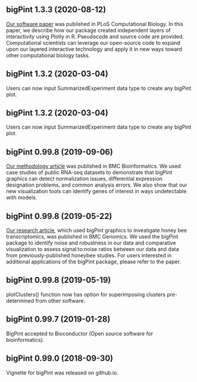## bigPint 1.3.3 (2020-08-12)
[Our software paper](https://doi.org/10.1371/journal.pcbi.1007912) was published in PLoS Computational Biology. In this paper, we describe how our package created independent layers of interactivity using Plotly in R. Pseudocode and source code are provided. Computational scientists can leverage our open-source code to expand upon our layered interactive technology and apply it in new ways toward other computational biology tasks.

## bigPint 1.3.2 (2020-03-04)
Users can now input SummarizedExperiment data type to create any bigPint plot.

## bigPint 1.3.2 (2020-03-04)
Users can now input SummarizedExperiment data type to create any bigPint plot.

## bigPint 0.99.8 (2019-09-06)
[Our methodology article](https://doi.org/10.1186/s12859-019-2968-1) was published in BMC Bioinformatics. We used case studies of public RNA-seq datasets to demonstrate that bigPint graphics can detect normalization issues, differential expression designation problems, and common analysis errors. We also show that our new visualization tools can identify genes of interest in ways undetectable with models.

## bigPint 0.99.8 (2019-05-22)
[Our research article](https://doi.org/10.1186/s12864-019-5767-1), which used bigPint graphics to investigate honey bee transcriptomics, was published in BMC Genomics. We used the bigPint package to identify noise and robustness in our data and comparative visualization to assess signal:to:noise ratios between our data and data from previously-published honeybee studies. For users interested in additional applications of the bigPint package, please refer to the paper.

## bigPint 0.99.8 (2019-05-19)
plotClusters() function now has option for superimposing clusters pre-determined from other software.

## bigPint 0.99.7 (2019-01-28)
BigPint accepted to Bioconductor (Open source software for bioinformatics).

## bigPint 0.99.0 (2018-09-30)
Vignette for bigPint was released on github.io.